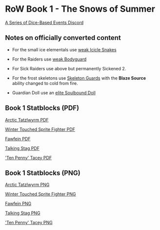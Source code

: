 # RoW Book 1 - The Snows of Summer

[A Series of Dice-Based Events Discord](https://discord.gg/UQ8UD3H)

## Notes on officially converted content

- For the small ice elementals use [weak Icicle Snakes](http://2e.aonprd.com/Monsters.aspx?ID=663&Weak=true)

- For the Raiders use [weak Bodyguard](http://2e.aonprd.com/NPCs.aspx?ID=921&Weak=true)

- For Sick Raiders use above but permanently Sickened 2.

- For the frost skeletons use [Skeleton Guards](http://2e.aonprd.com/Monsters.aspx?ID=372) with the **Blaze Source** ability changed to cold from fire.

- Guardian Doll use an [elite Soulbound Doll](http://2e.aonprd.com/Monsters.aspx?ID=383&Elite=true)

## Book 1 Statblocks (PDF)
[Arctic Tatzlwyrm PDF](./Statblocks/arctic_tatzlewyrm.pdf)

[Winter Touched Sprite Fighter PDF](./Statblocks/winter_touched_sprite_fighter.pdf)

[Fawfein PDF](./Statblocks/Fawfein.pdf)

[Talking Stag PDF](./Statblocks/talking_stag.pdf)

['Ten Penny' Tacey PDF](./Statblocks/ten_penny_tacey.pdf)


## Book 1 Statblocks (PNG)
[Arctic Tatzlwyrm PNG](./Statblocks/arctic_tatzlewyrm.png)

[Winter Touched Sprite Fighter PNG](./Statblocks/winter_touched_sprite_fighter.png)

[Fawfein PNG](./Statblocks/Fawfein.png)

[Talking Stag PNG](./Statblocks/talking_stag.png)

['Ten Penny' Tacey PNG](./Statblocks/ten_penny_tacey.png)
